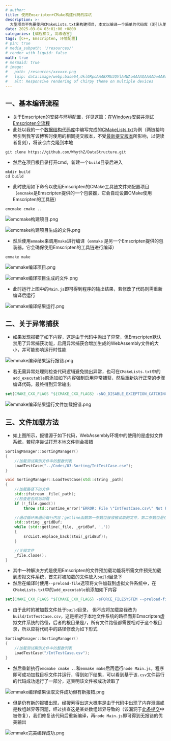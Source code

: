 ```yaml
---
# author:
title: 使用Emscripten+CMake构建代码的踩坑
description: >-
  大型项目不免要使用CMakeLists.txt来构建项目，本文以编译一个简单的代码库（无引入第三方库）为例，演示直到获取无漏洞构建结果的过程，并阐述了过程中遇到的问题（包括如何处理异常的抛出、如何将本地文件加载到虚拟文件系统等）以及是如何逐步解决的
date: 2025-03-04 03:01:00 +0800
categories: [编程相关, 高级语言]
tags: [C++, Emscripten, 环境配置]
# pin: true
# media_subpath: '/resources/'
# render_with_liquid: false
math: true
# mermaid: true
# image:
#   path: /resources/xxxxxx.png
#   lqip: data:image/webp;base64,UklGRpoAAABXRUJQVlA4WAoAAAAQAAAADwAABwAAQUxQSDIAAAARL0AmbZurmr57yyIiqE8oiG0bejIYEQTgqiDA9vqnsUSI6H+oAERp2HZ65qP/VIAWAFZQOCBCAAAA8AEAnQEqEAAIAAVAfCWkAALp8sF8rgRgAP7o9FDvMCkMde9PK7euH5M1m6VWoDXf2FkP3BqV0ZYbO6NA/VFIAAAA
#   alt: Responsive rendering of Chirpy theme on multiple devices
---
```


## 一、基本编译流程
- 关于Emscripten的安装与环境配置，详见这篇：[在Windows安装并测试Emscripten全流程](https://whythz.github.io/posts/%E5%9C%A8Windows%E5%AE%89%E8%A3%85%E5%B9%B6%E6%B5%8B%E8%AF%95Emscripten%E5%85%A8%E6%B5%81%E7%A8%8B/)
- 此处以我的一个[数据结构代码库](https://github.com/WhythZ/DataStructure/tree/5b4587ca1bc337c6d85f3fab5b4bddbf450024c5)中编写完成的[CMakeLists.txt](https://github.com/WhythZ/DataStructure/tree/5b4587ca1bc337c6d85f3fab5b4bddbf450024c5/CMakeLists.txt)为例（两链接均索引到我写该博客时使用的相同提交版本，不受[最新提交版本](https://github.com/WhythZ/DataStructure)所影响，以便读者复刻），将该仓库克隆到本地

```
git clone https://github.com/WhythZ/DataStructure.git
```

- 然后在项目根目录打开cmd，新建一个`build`目录后进入

```
mkdir build
cd build
```

- 此时使用如下命令以使用Emscripten的CMake工具链文件来配置项目（`emcmake`是Emscripten提供的一个包装器，它会自动设置CMake使用Emscripten的工具链）

```
emcmake cmake ..
```

![emcmake构建项目.png](/resources/2025-03-04-使用Emscripten+CMake构建代码的踩坑/emcmake构建项目.png)

![emcmake构建项目生成的文件.png](/resources/2025-03-04-使用Emscripten+CMake构建代码的踩坑/emcmake构建项目生成的文件.png)

- 然后使用`emmake`来调用`make`进行编译（`emmake` 是另一个Emscripten提供的包装器，它会确保使用Emscripten的工具链进行编译）

```
emmake make
```

![emmake编译项目.png](/resources/2025-03-04-使用Emscripten+CMake构建代码的踩坑/emmake编译项目.png)

![emmake编译项目生成的文件.png](/resources/2025-03-04-使用Emscripten+CMake构建代码的踩坑/emmake编译项目生成的文件.png)

- 此时运行上图中的`Main.js`即可得到程序的输出结果，若修改了代码则需重新编译后运行

![emmake编译结果运行.png](/resources/2025-03-04-使用Emscripten+CMake构建代码的踩坑/emmake编译结果运行.png)

## 二、关于异常捕获
- 如果发现报错了如下内容，这是由于代码中抛出了异常，但Emscripten默认禁用了异常捕获功能，启用异常捕获会增加生成的WebAssembly文件的大小，并可能影响运行时性能

![emmake编译结果运行报错.png](/resources/2025-03-04-使用Emscripten+CMake构建代码的踩坑/emmake编译结果运行报错.png)

- 若无需异常处理则检查代码逻辑避免抛出异常，也可在`CMakeLists.txt`中的`add_executable`前添加如下内容强制启用异常捕获，然后重新执行正常的步骤编译代码，最终得到异常输出

```cmake
set(CMAKE_CXX_FLAGS "${CMAKE_CXX_FLAGS} -sNO_DISABLE_EXCEPTION_CATCHING")
```

![emmake编译结果运行文件加载报错.png](/resources/2025-03-04-使用Emscripten+CMake构建代码的踩坑/emmake编译结果运行文件加载报错.png)

## 三、文件加载方法
- 如上图所示，报错源于如下代码，WebAssembly环境中的使用的是虚拟文件系统，若程序尝试打开本地文件则会报错

```cpp
SortingManager::SortingManager()
{
	//加载测试案例文件中的整数列表
	LoadTestCase("../Codes/03-Sorting/IntTestCase.csv");
}

void SortingManager::LoadTestCase(std::string _path)
{
	//加载路径下的文件
	std::ifstream _file(_path);
	//检查是否成功加载
	if (!_file.good())
		throw std::runtime_error("ERROR: File \"IntTestCase.csv\" Not Found!");

	//通过循环来遍历每行内容；getline函数第一参数位接收被读取的文件，第二参数位是存放读取的数据的对象，第三参数位以逗号为分隔符
	std::string _gridBuf;
	while (std::getline(_file, _gridBuf, ','))
	{
		srcList.emplace_back(stoi(_gridBuf));
	}

	//关掉文件
	_file.close();
}
```

- 其中一种解决方式是使用Emscripten的文件预加载功能将所需文件预先加载到虚拟文件系统，首先将被加载的文件放入`build`目录下
- 然后在编译时使用`--preload-file`选项将文件加载到虚拟文件系统中，在`CMakeLists.txt`中的`add_executable`前添加如下内容

```cmake
set(CMAKE_CXX_FLAGS "${CMAKE_CXX_FLAGS} -sFORCE_FILESYSTEM --preload-file IntTestCase.csv")
```

- 由于此时的被加载文件处于`build`目录， 但不应将加载路径改为`build/IntTestCase.csv`，这是相对于本地文件系统的路径而非Emscripten虚拟文件系统的路径，后者的根目录是`/`，所有文件路径都需要相对于这个根目录，所以应将代码中的路径修改为如下形式

```cpp
SortingManager::SortingManager()
{
	//加载测试案例文件中的整数列表
	LoadTestCase("/IntTestCase.csv");
}
```

- 然后重新执行`emcmake cmake ..`和`emmake make`后再运行`node Main.js`，程序即可成功加载目标文件并运行，得到如下结果，可以看到基于该`.csv`文件运行的代码成功运行了一部分，这表明该文件被成功读取了

![emmake编译结果读取文件成功但有新报错.png](/resources/2025-03-04-使用Emscripten+CMake构建代码的踩坑/emmake编译结果读取文件成功但有新报错.png)

- 但是仍有新的报错出现，经搜索得出这大概率是由于代码中出现了内存泄漏或是数组越界等问题，经过排查这是某处数组越界导致的（该漏洞于[此条提交](https://github.com/WhythZ/DataStructure/commit/74fc17e87867601da2392a4296386f0370d2887b)中被修复），我们修复该代码后重新编译，再`node Main.js`即可得到无报错的优美输出

![emmake完美编译成功.png](/resources/2025-03-04-使用Emscripten+CMake构建代码的踩坑/emmake完美编译成功.png)
